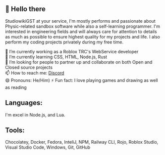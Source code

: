 ## 👋 Hello there
StudiowikiGST at your service, I'm mostly performs and passionate about Physic-related sandbox software while also a self-learning programmer. I'm interested in engineering fields and will always care for attention to details as much as possible to ensure highest quality for my projects and life. I also perform my coding projects privately during my free time.<div>
🔭 I’m currently working as a Roblox TRC's WebService developer<div>
🌱 I’m currently learning CSS, HTML, Node.js, Rust<div>
👯 I’m looking for people to partner up and collaborate on both Open and Closed source projects<div>
📫 How to reach me: <a href="https://discord.gg/5cbv68AZz9">Discord</a><div>
😄 Pronouns: He/Him)
⚡ Fun fact: I love playing games and drawing as well as reading<div>
## Languages:
I'm excel in Node.js, and Lua.	
## Tools:
Chocolatey, Docker, Fedora, InteliJ, NPM, Railway CLI, Rojo, Roblox Studio, Visual Studio Code, Windows, Git, GitHub
